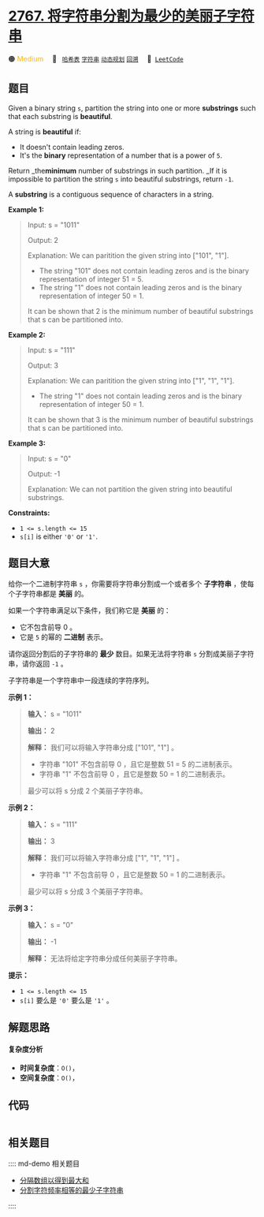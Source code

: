 # [2767. 将字符串分割为最少的美丽子字符串](https://leetcode.com/problems/partition-string-into-minimum-beautiful-substrings)

🟠 <font color=#ffb800>Medium</font>&emsp; 🔖&ensp; [`哈希表`](/leetcode/outline/tag/hash-table.md) [`字符串`](/leetcode/outline/tag/string.md) [`动态规划`](/leetcode/outline/tag/dynamic-programming.md) [`回溯`](/leetcode/outline/tag/backtracking.md)&emsp; 🔗&ensp;[`LeetCode`](https://leetcode.com/problems/partition-string-into-minimum-beautiful-substrings)


## 题目

Given a binary string `s`, partition the string into one or more
**substrings** such that each substring is **beautiful**.

A string is **beautiful** if:

  * It doesn't contain leading zeros.
  * It's the **binary** representation of a number that is a power of `5`.

Return _the**minimum** number of substrings in such partition. _If it is
impossible to partition the string `s` into beautiful substrings, return `-1`.

A **substring** is a contiguous sequence of characters in a string.



**Example 1:**

> Input: s = "1011"
> 
> Output: 2
> 
> Explanation: We can paritition the given string into ["101", "1"].
> - The string "101" does not contain leading zeros and is the binary representation of integer 51 = 5.
> - The string "1" does not contain leading zeros and is the binary representation of integer 50 = 1.
> 
> It can be shown that 2 is the minimum number of beautiful substrings that s can be partitioned into.

**Example 2:**

> Input: s = "111"
> 
> Output: 3
> 
> Explanation: We can paritition the given string into ["1", "1", "1"].
> - The string "1" does not contain leading zeros and is the binary representation of integer 50 = 1.
> 
> It can be shown that 3 is the minimum number of beautiful substrings that s can be partitioned into.

**Example 3:**

> Input: s = "0"
> 
> Output: -1
> 
> Explanation: We can not partition the given string into beautiful substrings.

**Constraints:**

  * `1 <= s.length <= 15`
  * `s[i]` is either `'0'` or `'1'`.


## 题目大意

给你一个二进制字符串 `s` ，你需要将字符串分割成一个或者多个 **子字符串**   ，使每个子字符串都是 **美丽**  的。

如果一个字符串满足以下条件，我们称它是 **美丽**  的：

  * 它不包含前导 0 。
  * 它是 `5` 的幂的 **二进制**  表示。

请你返回分割后的子字符串的 **最少**  数目。如果无法将字符串 `s` 分割成美丽子字符串，请你返回 `-1` 。

子字符串是一个字符串中一段连续的字符序列。



**示例 1：**

> 
> 
> 
> 
> 
> **输入：** s = "1011"
> 
> **输出：** 2
> 
> **解释：** 我们可以将输入字符串分成 ["101", "1"] 。
> - 字符串 "101" 不包含前导 0 ，且它是整数 51 = 5 的二进制表示。
> - 字符串 "1" 不包含前导 0 ，且它是整数 50 = 1 的二进制表示。
> 
> 最少可以将 s 分成 2 个美丽子字符串。
> 
> 

**示例 2：**

> 
> 
> 
> 
> 
> **输入：** s = "111"
> 
> **输出：** 3
> 
> **解释：** 我们可以将输入字符串分成 ["1", "1", "1"] 。
> - 字符串 "1" 不包含前导 0 ，且它是整数 50 = 1 的二进制表示。
> 
> 最少可以将 s 分成 3 个美丽子字符串。
> 
> 

**示例 3：**

> 
> 
> 
> 
> 
> **输入：** s = "0"
> 
> **输出：** -1
> 
> **解释：** 无法将给定字符串分成任何美丽子字符串。
> 
> 



**提示：**

  * `1 <= s.length <= 15`
  * `s[i]` 要么是 `'0'` 要么是 `'1'` 。


## 解题思路

#### 复杂度分析

- **时间复杂度**：`O()`，
- **空间复杂度**：`O()`，

## 代码

```javascript

```

## 相关题目

:::: md-demo 相关题目
- [分隔数组以得到最大和](https://leetcode.com/problems/partition-array-for-maximum-sum)
- [分割字符频率相等的最少子字符串](https://leetcode.com/problems/minimum-substring-partition-of-equal-character-frequency)

::::
